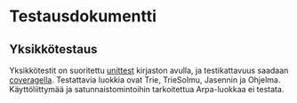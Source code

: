 # Testausdokumentti

## Yksikkötestaus

Yksikkötestit on suoritettu [unittest](https://docs.python.org/3/library/unittest.html) kirjaston avulla, ja testikattavuus saadaan [coveragella](https://coverage.readthedocs.io/en/6.5.0/). 
Testattavia luokkia ovat Trie, TrieSolmu, Jasennin ja Ohjelma. Käyttöliittymää ja satunnaistomintoihin tarkoitettua Arpa-luokkaa ei testata.
